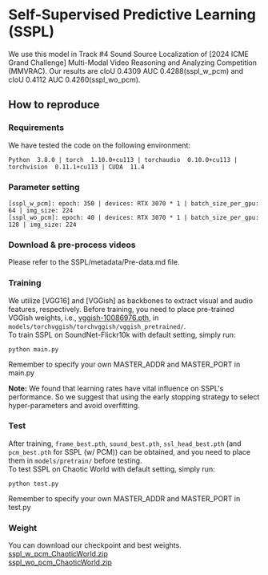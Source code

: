 # Self-Supervised Predictive Learning (SSPL)
We use this model in Track #4 Sound Source Localization of [2024 ICME Grand Challenge] Multi-Modal Video Reasoning and Analyzing Competition (MMVRAC). Our results are cIoU 0.4309 AUC 0.4288(sspl_w_pcm) and cIoU 0.4112 AUC 0.4260(sspl_wo_pcm). 

## How to reproduce
### Requirements
We have tested the code on the following environment:<br>
```
Python  3.8.0 | torch  1.10.0+cu113 | torchaudio  0.10.0+cu113 | torchvision  0.11.1+cu113 | CUDA  11.4
```
### Parameter setting
```
[sspl_w_pcm]: epoch: 350 | devices: RTX 3070 * 1 | batch_size_per_gpu: 64 | img_size: 224
[sspl_wo_pcm]: epoch: 40 | devices: RTX 3070 * 1 | batch_size_per_gpu: 128 | img_size: 224
```
### Download & pre-process videos
Please refer to the SSPL/metadata/Pre-data.md file.

### Training
We utilize [VGG16] and [VGGish] as backbones 
to extract visual and audio features, respectively. Before training, you need to place pre-trained VGGish weights, 
i.e., [vggish-10086976.pth](https://github.com/harritaylor/torchvggish/releases/download/v0.1/vggish-10086976.pth), 
in ```models/torchvggish/torchvggish/vggish_pretrained/```. <br>To train SSPL on SoundNet-Flickr10k with default setting, simply run:
```
python main.py
```
Remember to specify your own MASTER_ADDR and MASTER_PORT in main.py

**Note:** We found that learning rates have vital influence on SSPL's performance. So we suggest that using the early stopping strategy 
to select hyper-parameters and avoid overfitting.

### Test
After training, ```frame_best.pth```, ```sound_best.pth```, ```ssl_head_best.pth``` (and ```pcm_best.pth``` for SSPL (w/ PCM)) 
can be obtained, and you need to place them in ```models/pretrain/``` before testing. <br>To test SSPL on Chaotic World 
with default setting, simply run:
```
python test.py
```
Remember to specify your own MASTER_ADDR and MASTER_PORT in test.py

### Weight
You can download our checkpoint and best weights.<br>
[sspl_w_pcm_ChaoticWorld.zip](https://drive.google.com/file/d/1Gj2TDs5pQqbIAN0dMgvRURLJqd4he1o_/view?usp=drive_link)<br>
[sspl_wo_pcm_ChaoticWorld.zip](https://drive.google.com/file/d/1_-V1vhqo92fAvmIyGyizkDfWggutwRyy/view?usp=drive_link) 


